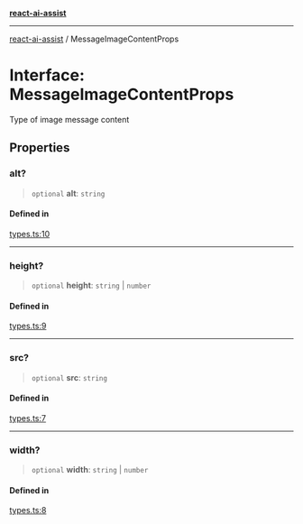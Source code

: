 [**react-ai-assist**](../README.md)

***

[react-ai-assist](../globals.md) / MessageImageContentProps

# Interface: MessageImageContentProps

Type of image message content

## Properties

### alt?

> `optional` **alt**: `string`

#### Defined in

[types.ts:10](https://github.com/lixun910/ai-assistant/blob/3d3b9b0ad83cd6e8a6fa140c45b5cd7a1afa7cb8/src/types.ts#L10)

***

### height?

> `optional` **height**: `string` \| `number`

#### Defined in

[types.ts:9](https://github.com/lixun910/ai-assistant/blob/3d3b9b0ad83cd6e8a6fa140c45b5cd7a1afa7cb8/src/types.ts#L9)

***

### src?

> `optional` **src**: `string`

#### Defined in

[types.ts:7](https://github.com/lixun910/ai-assistant/blob/3d3b9b0ad83cd6e8a6fa140c45b5cd7a1afa7cb8/src/types.ts#L7)

***

### width?

> `optional` **width**: `string` \| `number`

#### Defined in

[types.ts:8](https://github.com/lixun910/ai-assistant/blob/3d3b9b0ad83cd6e8a6fa140c45b5cd7a1afa7cb8/src/types.ts#L8)
